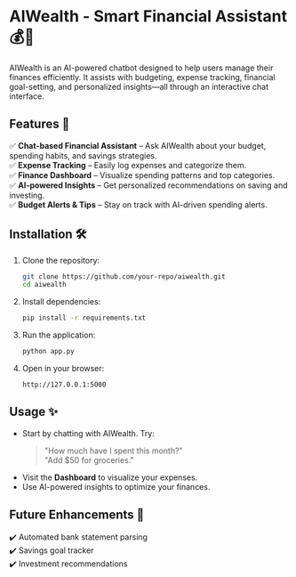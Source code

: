 # AIWealth - Smart Financial Assistant 💰🤖  

AIWealth is an AI-powered chatbot designed to help users manage their finances efficiently. It assists with budgeting, expense tracking, financial goal-setting, and personalized insights—all through an interactive chat interface.  

## Features 🚀  
✅ **Chat-based Financial Assistant** – Ask AIWealth about your budget, spending habits, and savings strategies.  
✅ **Expense Tracking** – Easily log expenses and categorize them.  
✅ **Finance Dashboard** – Visualize spending patterns and top categories.  
✅ **AI-powered Insights** – Get personalized recommendations on saving and investing.  
✅ **Budget Alerts & Tips** – Stay on track with AI-driven spending alerts.  

## Installation 🛠  
1. Clone the repository:  
   ```bash
   git clone https://github.com/your-repo/aiwealth.git  
   cd aiwealth
   ```
2. Install dependencies:  
   ```bash
   pip install -r requirements.txt  
   ```
3. Run the application:  
   ```bash
   python app.py  
   ```
4. Open in your browser:  
   ```
   http://127.0.0.1:5000
   ```

## Usage ✨  
- Start by chatting with AIWealth. Try:  
  > "How much have I spent this month?"  
  > "Add $50 for groceries."  
- Visit the **Dashboard** to visualize your expenses.  
- Use AI-powered insights to optimize your finances.  

## Future Enhancements 🔮  
✔️ Automated bank statement parsing  
✔️ Savings goal tracker  
✔️ Investment recommendations  
